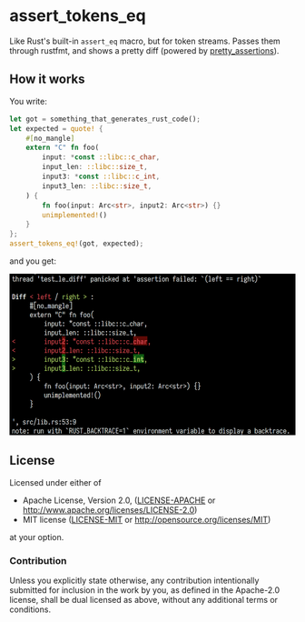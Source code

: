 # assert_tokens_eq

Like Rust's built-in `assert_eq` macro, but for token streams.
Passes them through rustfmt,
and shows a pretty diff
(powered by [pretty_assertions]).

[pretty_assertions]: https://crates.io/crates/pretty_assertions

## How it works

You write:

```rust
let got = something_that_generates_rust_code();
let expected = quote! {
    #[no_mangle]
    extern "C" fn foo(
        input: *const ::libc::c_char,
        input_len: ::libc::size_t,
        input3: *const ::libc::c_int,
        input3_len: ::libc::size_t,
    ) {
        fn foo(input: Arc<str>, input2: Arc<str>) {}
        unimplemented!()
    }
};
assert_tokens_eq!(got, expected);
```

and you get:

![](./screenshot.png)

## License

Licensed under either of

 * Apache License, Version 2.0, ([LICENSE-APACHE](LICENSE-APACHE) or http://www.apache.org/licenses/LICENSE-2.0)
 * MIT license ([LICENSE-MIT](LICENSE-MIT) or http://opensource.org/licenses/MIT)

at your option.

### Contribution

Unless you explicitly state otherwise, any contribution intentionally
submitted for inclusion in the work by you, as defined in the Apache-2.0
license, shall be dual licensed as above, without any additional terms or
conditions.

